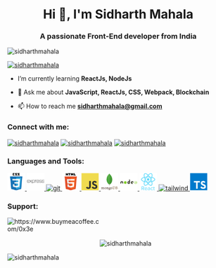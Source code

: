 <h1 align="center">Hi 👋, I'm Sidharth Mahala</h1>
<h3 align="center">A passionate Front-End developer from India</h3>

<p align="left"> <img src="https://komarev.com/ghpvc/?username=sidharthmahala&label=Profile%20views&color=0e75b6&style=flat" alt="sidharthmahala" /> </p>

<p align="left"> <a href="https://twitter.com/sidharthmahala" target="blank"><img src="https://img.shields.io/twitter/follow/sidharthmahala?logo=twitter&style=for-the-badge" alt="sidharthmahala" /></a> </p>

- I’m currently learning **ReactJs, NodeJs**

- 💬 Ask me about **JavaScript, ReactJs, CSS, Webpack, Blockchain**

- 📫 How to reach me **sidharthmahala@gmail.com**
<h3 align="left">Connect with me:</h3>
<p align="left">
<a href="https://twitter.com/sidharthmahala" target="blank"><img align="center" src="https://raw.githubusercontent.com/rahuldkjain/github-profile-readme-generator/master/src/images/icons/Social/twitter.svg" alt="sidharthmahala" height="30" width="40" /></a>
<a href="https://linkedin.com/in/sidharthmahala" target="blank"><img align="center" src="https://raw.githubusercontent.com/rahuldkjain/github-profile-readme-generator/master/src/images/icons/Social/linked-in-alt.svg" alt="sidharthmahala" height="30" width="40" /></a>
<a href="https://fb.com/sidharthmahala" target="blank"><img align="center" src="https://raw.githubusercontent.com/rahuldkjain/github-profile-readme-generator/master/src/images/icons/Social/facebook.svg" alt="sidharthmahala" height="30" width="40" /></a>
</p>

<h3 align="left">Languages and Tools:</h3>
<p align="left"> <a href="https://www.w3schools.com/css/" target="_blank" rel="noreferrer"> <img src="https://raw.githubusercontent.com/devicons/devicon/master/icons/css3/css3-original-wordmark.svg" alt="css3" width="40" height="40"/> </a> <a href="https://expressjs.com" target="_blank" rel="noreferrer"> <img src="https://raw.githubusercontent.com/devicons/devicon/master/icons/express/express-original-wordmark.svg" alt="express" width="40" height="40"/> </a> <a href="https://git-scm.com/" target="_blank" rel="noreferrer"> <img src="https://www.vectorlogo.zone/logos/git-scm/git-scm-icon.svg" alt="git" width="40" height="40"/> </a> <a href="https://www.w3.org/html/" target="_blank" rel="noreferrer"> <img src="https://raw.githubusercontent.com/devicons/devicon/master/icons/html5/html5-original-wordmark.svg" alt="html5" width="40" height="40"/> </a> <a href="https://developer.mozilla.org/en-US/docs/Web/JavaScript" target="_blank" rel="noreferrer"> <img src="https://raw.githubusercontent.com/devicons/devicon/master/icons/javascript/javascript-original.svg" alt="javascript" width="40" height="40"/> </a> <a href="https://www.mongodb.com/" target="_blank" rel="noreferrer"> <img src="https://raw.githubusercontent.com/devicons/devicon/master/icons/mongodb/mongodb-original-wordmark.svg" alt="mongodb" width="40" height="40"/> </a> <a href="https://nodejs.org" target="_blank" rel="noreferrer"> <img src="https://raw.githubusercontent.com/devicons/devicon/master/icons/nodejs/nodejs-original-wordmark.svg" alt="nodejs" width="40" height="40"/> </a> <a href="https://reactjs.org/" target="_blank" rel="noreferrer"> <img src="https://raw.githubusercontent.com/devicons/devicon/master/icons/react/react-original-wordmark.svg" alt="react" width="40" height="40"/> </a> <a href="https://tailwindcss.com/" target="_blank" rel="noreferrer"> <img src="https://www.vectorlogo.zone/logos/tailwindcss/tailwindcss-icon.svg" alt="tailwind" width="40" height="40"/> </a> <a href="https://www.typescriptlang.org/" target="_blank" rel="noreferrer"> <img src="https://raw.githubusercontent.com/devicons/devicon/master/icons/typescript/typescript-original.svg" alt="typescript" width="40" height="40"/> </a> </p>

<h3 align="left">Support:</h3>
<p><a href="https://www.buymeacoffee.com/https://www.buymeacoffee.com/0x3e"> <img align="left" src="https://cdn.buymeacoffee.com/buttons/v2/default-yellow.png" height="50" width="210" alt="https://www.buymeacoffee.com/0x3e" /></a></p><br><br>

<p><img align="center" src="https://github-readme-stats.vercel.app/api/top-langs?username=sidharthmahala&show_icons=true&locale=en&layout=compact" alt="sidharthmahala" /></p>

<p><img align="center" src="https://github-readme-streak-stats.herokuapp.com/?user=sidharthmahala&" alt="sidharthmahala" /></p>
